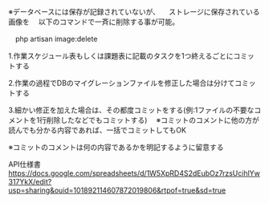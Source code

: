 <!-- 画像の削除コマンドを独自作成 -->
※データベースには保存が記録されていないが、
　ストレージに保存されている画像を
　以下のコマンドで一斉に削除する事が可能。

　php artisan image:delete


<!-- 画像の削除タスクを登録 -->
<!-- ※上記の画像削除コマンドを以下の通りにスケジュール化済み。

　時間帯：毎日0時00分　
　コマンド： php artisan image:delete -->

<!-- コミットルール -->
1.作業スケジュール表もしくは課題表に記載のタスクを1つ終えるごとにコミットする

2.作業の過程でDBのマイグレーションファイルを修正した場合は分けてコミットする

3.細かい修正を加えた場合は、その都度コミットをする(例:1ファイルの不要なコメントを1行削除したなどでもコミットする)
　※コミットのコメントに他の方が読んでも分かる内容であれば、一括でコミットしてもOK

※コミットのコメントは何の内容であるかを明記するように留意する

API仕様書
https://docs.google.com/spreadsheets/d/1W5XpRD4S2dEubOz7rzsUcihlYw317YkX/edit?usp=sharing&ouid=101892114607872019806&rtpof=true&sd=true
